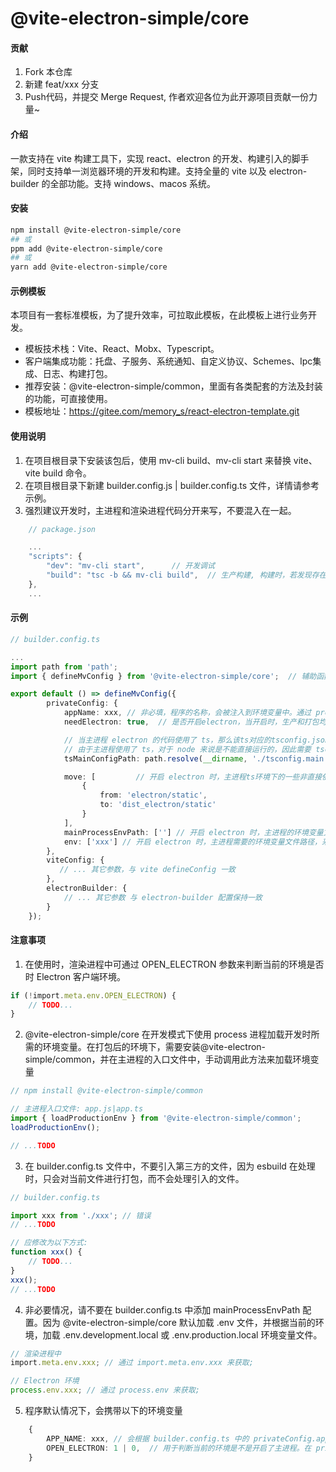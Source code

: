 # @vite-electron-simple/core

#### 贡献

1.  Fork 本仓库
2.  新建 feat/xxx 分支
3.  Push代码，并提交 Merge Request, 作者欢迎各位为此开源项目贡献一份力量~

#### 介绍

一款支持在 vite 构建工具下，实现 react、electron 的开发、构建引入的脚手架，同时支持单一浏览器环境的开发和构建。支持全量的 vite 以及 electron-builder 的全部功能。支持 windows、macos 系统。

#### 安装

```sh
npm install @vite-electron-simple/core
## 或
ppm add @vite-electron-simple/core
## 或
yarn add @vite-electron-simple/core
```

#### 示例模板

本项目有一套标准模板，为了提升效率，可拉取此模板，在此模板上进行业务开发。

-   模板技术栈：Vite、React、Mobx、Typescript。
-   客户端集成功能：托盘、子服务、系统通知、自定义协议、Schemes、Ipc集成、日志、构建打包。
-   推荐安装：@vite-electron-simple/common，里面有各类配套的方法及封装的功能，可直接使用。
-   模板地址：https://gitee.com/memory_s/react-electron-template.git

#### 使用说明

1. 在项目根目录下安装该包后，使用 mv-cli build、mv-cli start 来替换 vite、vite build 命令。
2. 在项目根目录下新建 builder.config.js | builder.config.ts 文件，详情请参考示例。
3. 强烈建议开发时，主进程和渲染进程代码分开来写，不要混入在一起。

```ts
    // package.json

    ...
    "scripts": {
        "dev": "mv-cli start",      // 开发调试
        "build": "tsc -b && mv-cli build",  // 生产构建, 构建时，若发现存在进程的
    },
    ...
```

#### 示例

```ts
// builder.config.ts

...
import path from 'path';
import { defineMvConfig } from '@vite-electron-simple/core';  // 辅助函数导入实现编辑器提示

export default () => defineMvConfig({
        privateConfig: {
            appName: xxx, // 非必填，程序的名称，会被注入到环境变量中。通过 process.env.APP_NAME 获取。
            needElectron: true,  // 是否开启electron，当开启时，生产和打包均会添加electron，默认为开启。（非必填）

            // 当主进程 electron 的代码使用了 ts，那么该ts对应的tsconfig.json 的路径，反之可不传递此参数（采用绝对路径）（非必填）
            // 由于主进程使用了 ts，对于 node 来说是不能直接运行的，因此需要 tsc  将其编译为js文件后在进行运行。此配置文件就是ts的编译配置文件。
            tsMainConfigPath: path.resolve(__dirname, './tsconfig.main.json'),

            move: [         // 开启 electron 时，主进程ts环境下的一些非直接依赖的目录文件在打包时，ts不会去处理，因此需要手动将依赖的文件移动到指定的目录下 （非必填）
                {
                    from: 'electron/static',
                    to: 'dist_electron/static'
                }
            ],
            mainProcessEnvPath: [''] // 开启 electron 时，主进程的环境变量文件地址（非必填）
            env: ['xxx'] // 开启 electron 时，主进程需要的环境变量文件路径，采用 dotenv 进行注入（非必填）注意：权重大于 mainProcessEnvPath 参数中的环境变量权重
        },
        viteConfig: {
           // ... 其它参数，与 vite defineConfig 一致
        },
        electronBuilder: {
            // ... 其它参数 与 electron-builder 配置保持一致
        }
    });
```

#### 注意事项

1. 在使用时，渲染进程中可通过 OPEN_ELECTRON 参数来判断当前的环境是否时 Electron 客户端环境。

```ts
if (!import.meta.env.OPEN_ELECTRON) {
    // TODO...
}
```

2. @vite-electron-simple/core 在开发模式下使用 process 进程加载开发时所需的环境变量。在打包后的环境下，需要安装@vite-electron-simple/common，并在主进程的入口文件中，手动调用此方法来加载环境变量

```ts
// npm install @vite-electron-simple/common

// 主进程入口文件: app.js|app.ts
import { loadProductionEnv } from '@vite-electron-simple/common';
loadProductionEnv();

// ...TODO
```

3. 在 builder.config.ts 文件中，不要引入第三方的文件，因为 esbuild 在处理时，只会对当前文件进行打包，而不会处理引入的文件。

```ts
// builder.config.ts

import xxx from './xxx'; // 错误
// ...TODO

// 应修改为以下方式:
function xxx() {
    // TODO...
}
xxx();
// ...TODO
```

4. 非必要情况，请不要在 builder.config.ts 中添加 mainProcessEnvPath 配置。因为 @vite-electron-simple/core 默认加载 .env 文件，并根据当前的环境，加载 .env.development.local 或 .env.production.local 环境变量文件。

```ts
// 渲染进程中
import.meta.env.xxx; // 通过 import.meta.env.xxx 来获取;

// Electron 环境
process.env.xxx; // 通过 process.env 来获取;
```

5. 程序默认情况下，会携带以下的环境变量

```ts
    {
        APP_NAME: xxx, // 会根据 builder.config.ts 中的 privateConfig.appName 注入。(process.env.APP_NAME)
        OPEN_ELECTRON: 1 | 0,  // 用于判断当前的环境是不是开启了主进程。在 privateConfig.needElectron: false 的情况下，是不会开启主进程的。(process.env.OPEN_ELECTRON)
    }
```
